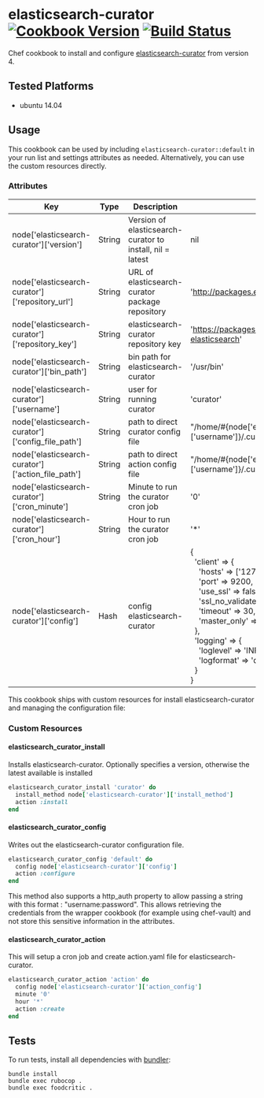 # elasticsearch-curator [![Cookbook Version](http://img.shields.io/cookbook/v/elasticsearch-curator.svg)](https://community.opscode.com/cookbooks/elasticsearch-curator) [![Build Status](https://travis-ci.org/cyberflow/chef-elasticsearch-curator.svg?branch=master)](https://travis-ci.org/cyberflow/chef-elasticsearch-curator)

Chef cookbook to install and configure [elasticsearch-curator](https://www.elastic.co/guide/en/elasticsearch/client/curator/current/index.html) from version 4.

## Tested Platforms

* ubuntu 14.04

## Usage

This cookbook can be used by including `elasticsearch-curator::default` in your run list and settings attributes as needed.  Alternatively, you can use the custom resources directly.

### Attributes

| Key                                  | Type   | Description                                           | Default                                                                                                                                                             |
|--------------------------------------|--------|-------------------------------------------------------|---------------------------------------------------------------------------------------------------------------------------------------------------------------------|
| node['elasticsearch-curator']['version']          | String | Version of elasticsearch-curator to install, nil = latest | nil |
| node['elasticsearch-curator']['repository_url'] | String | URL of elasticsearch-curator package repository | 'http://packages.elastic.co/curator/4/debian' |
| node['elasticsearch-curator']['repository_key']           | String   | elasticsearch-curator repository key | 'https://packages.elastic.co/GPG-KEY-elasticsearch' |
| node['elasticsearch-curator']['bin_path'] | String | bin path for elasticsearch-curator | '/usr/bin' |
|node['elasticsearch-curator']['username']|String|user for running curator|'curator'|
|node['elasticsearch-curator']['config_file_path']|String|path to direct curator config file|"/home/#{node['elasticsearch-curator']['username']}/.curator"|
|node['elasticsearch-curator']['action_file_path']|String|path to direct action config file|"/home/#{node['elasticsearch-curator']['username']}/.curator"|
|node['elasticsearch-curator']['cron_minute']|String|Minute to run the curator cron job|'0'|
|node['elasticsearch-curator']['cron_hour']|String|Hour to run the curator cron job|'*'|
|node['elasticsearch-curator']['config']|Hash|config elasticsearch-curator| {<br>&nbsp;&nbsp;'client' => {<br>&nbsp;&nbsp;&nbsp;&nbsp;'hosts' => ['127.0.0.1'],<br>&nbsp;&nbsp;&nbsp;&nbsp;'port' => 9200,<br>&nbsp;&nbsp;&nbsp;&nbsp;'use_ssl' => false,<br>&nbsp;&nbsp;&nbsp;&nbsp;'ssl_no_validate' => false,<br>&nbsp;&nbsp;&nbsp;&nbsp;'timeout' => 30,<br>&nbsp;&nbsp;&nbsp;&nbsp;'master_only' => false<br>&nbsp;&nbsp;},<br>&nbsp;&nbsp;'logging' => {<br>&nbsp;&nbsp;&nbsp;&nbsp;'loglevel' => 'INFO',<br>&nbsp;&nbsp;&nbsp;&nbsp;'logformat' => 'default'<br>&nbsp;&nbsp;}<br>}|

This cookbook ships with custom resources for install elasticsearch-curator and managing the configuration file:

### Custom Resources

#### elasticsearch_curator_install

Installs elasticsearch-curator. Optionally specifies a version, otherwise the latest available is installed

```ruby
elasticsearch_curator_install 'curator' do
  install_method node['elasticsearch-curator']['install_method']
  action :install
end
```

#### elasticsearch_curator_config

Writes out the elasticsearch-curator configuration file.

```ruby
elasticsearch_curator_config 'default' do
  config node['elasticsearch-curator']['config']
  action :configure
end
```
This method also supports a http_auth property to allow passing a string with this format : "username:password". This allows retrieving the credentials from the wrapper cookbook (for example using chef-vault) and not store this sensitive information in the attributes.

#### elasticsearch_curator_action

This will setup a cron job and create action.yaml file for elasticsearch-curator.

```ruby
elasticsearch_curator_action 'action' do
  config node['elasticsearch-curator']['action_config']
  minute '0'
  hour '*'
  action :create
end
```

## Tests

To run tests, install all dependencies with [bundler](http://bundler.io/):

    bundle install
    bundle exec rubocop .
    bundle exec foodcritic .
